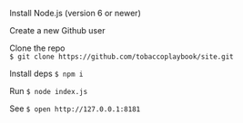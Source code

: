 Install Node.js (version 6 or newer)

Create a new Github user

Clone the repo  
`$ git clone https://github.com/tobaccoplaybook/site.git`

Install deps
`$ npm i`

Run 
`$ node index.js`

See
`$ open http://127.0.0.1:8181`
